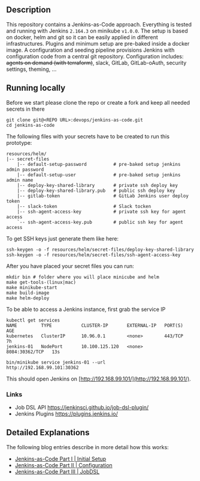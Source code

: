 ## Description

This repository contains a Jenkins-as-Code approach. 
Everything is tested and running with Jenkins `2.164.3` on minikube `v1.0.0`. 
The setup is based on docker, helm and git so it can be easily applied in different infrastructures.
Plugins and minimum setup are pre-baked inside a docker image. 
A configuration and seeding pipeline provisions Jenkins with configuration code from a central git repository. 
Configuration includes: ~~agents on demand (with terraform)~~, slack, GitLab, GitLab-oAuth, security settings, theming, ... 

## Running locally
Before we start please clone the repo or create a fork and keep all needed secrets in there
```
git clone git@<REPO URL>:devops/jenkins-as-code.git
cd jenkins-as-code
```

The following files with your secrets have to be created to run this prototype:

```
resources/helm/
|-- secret-files
    |-- default-setup-password          # pre-baked setup jenkins admin password
    |-- default-setup-user              # pre-baked setup jenkins admin name
    |-- deploy-key-shared-library       # private ssh deploy key
    |-- deploy-key-shared-library.pub   # public ssh deploy key
    |-- gitlab-token                    # GitLab Jenkins user deploy token
    |-- slack-token                     # Slack tocken  
    |-- ssh-agent-access-key            # private ssh key for agent access
    `-- ssh-agent-access-key.pub        # public ssh key for agent access
```

To get SSH keys just generate them like here:
```shell
ssh-keygen -o -f resources/helm/secret-files/deploy-key-shared-library
ssh-keygen -o -f resources/helm/secret-files/ssh-agent-access-key
```

After you have placed your secret files you can run:

```
mkdir bin # folder where you will place minicube and helm 
make get-tools-(linux|mac)
make minikube-start
make build-image
make helm-deploy
```

To be able to access a Jenkins instance, first grab the service IP 
```
kubectl get services
NAME         TYPE           CLUSTER-IP       EXTERNAL-IP   PORT(S)          AGE
kubernetes   ClusterIP      10.96.0.1        <none>        443/TCP          7h
jenkins-01   NodePort       10.100.125.120   <none>        8084:30362/TCP   13s

bin/minikube service jenkins-01 --url
http://192.168.99.101:30362
```

This should open Jenkins on [http://192.168.99.101/](http://192.168.99.101/).

### Links

- Job DSL API https://jenkinsci.github.io/job-dsl-plugin/
- Jenkins Plugins https://plugins.jenkins.io/

## Detailed Explanations

The following blog entries describe in more detail how this works:

- [Jenkins-as-Code Part I | Initial Setup](https://fishi.devtail.io/weblog/2019/01/06/jenkins-as-code-part-1/)
- [Jenkins-as-Code Part II | Configuration](https://fishi.devtail.io/weblog/2019/01/12/jenkins-as-code-part-2/)
- [Jenkins-as-Code Part III | JobDSL](https://fishi.devtail.io/weblog/2019/02/09/jenkins-as-code-part-3/)
